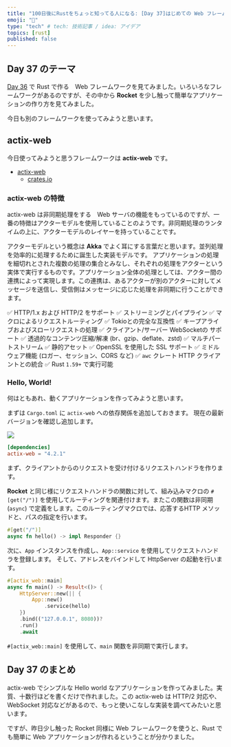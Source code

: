 ```yaml
---
title: "100日後にRustをちょっと知ってる人になる: [Day 37]はじめての Web フレームワーク その2"
emoji: "🦀"
type: "tech" # tech: 技術記事 / idea: アイデア
topics: [rust]
published: false
---
```

## Day 37 のテーマ

[Day 36](https://zenn.dev/shinyay/articles/hello-rust-day036) で Rust で作る　Web フレームワークを見てみました。いろいろなフレームワークがあるのですが、その中から **Rocket** を少し触って簡単なアプリケーションの作り方を見てみました。

今日も別のフレームワークを使ってみようと思います。

## actix-web

今日使ってみようと思うフレームワークは **actix-web** です。

- [actix-web](https://actix.rs/)
  - [crates.io](https://crates.io/crates/actix-web)

### actix-web の特徴

actix-web は非同期処理をする　Web サーバの機能をもっているのですが、一番の特徴はアクターモデルを使用していることのようです。非同期処理のランタイムの上に、アクターモデルのレイヤーを持っていることです。

アクターモデルという概念は **Akka** でよく耳にする言葉だと思います。並列処理を効率的に処理するために誕生した実装モデルです。
アプリケーションの処理を細切れとされた複数の処理の集合とみなし、それぞれの処理をアクターという実体で実行するものです。アプリケーション全体の処理としては、アクター間の連携によって実現します。この連携は、あるアクターが別のアクターに対してメッセージを送信し、受信側はメッセージに応じた処理を非同期に行うことができます。

✅ HTTP/1.x および HTTP/2 をサポート
✅ ストリーミングとパイプライン
✅ マクロによるリクエストルーティング
✅ Tokioとの完全な互換性
✅ キープアライブおよびスローリクエストの処理
✅ クライアント/サーバー WebSocketの サポート
✅ 透過的なコンテンツ圧縮/解凍 (br、gzip、deflate、zstd)
✅ マルチパートストリーム
✅ 静的アセット
✅ OpenSSL を使用した SSL サポート
✅ ミドルウェア機能 (ロガー、セッション、CORS など)
✅ `awc` クレート HTTP クライアントとの統合
✅ Rust `1.59+` で実行可能

### Hello, World!

何はともあれ、動くアプリケーションを作ってみようと思います。

まずは `Cargo.toml` に `actix-web` への依存関係を追加しておきます。
現在の最新バージョンを確認し追加します。

![](https://storage.googleapis.com/zenn-user-upload/c3eadcb6955f-20221002.png)

```toml
[dependencies]
actix-web = "4.2.1"
```

まず、クライアントからのリクエストを受け付けるリクエストハンドラを作ります。

**Rocket** と同じ様にリクエストハンドラの関数に対して、組み込みマクロの `#[get("/")]` を使用してルーティングを関連付けます。またこの関数は非同期 (`async`) で定義をします。このルーティングマクロでは、応答するHTTP メソッドと、パスの指定を行います。

```rust
#[get("/")]
async fn hello() -> impl Responder {}
```

次に、`App` インスタンスを作成し、`App::service` を使用してリクエストハンドラを登録します。
そして、アドレスをバインドして HttpServer の起動を行います。

```rust
#[actix_web::main]
async fn main() -> Result<()> {
    HttpServer::new(|| {
        App::new()
            .service(hello)
    })
    .bind(("127.0.0.1", 8080))?
    .run()
    .await
```

`#[actix_web::main]` を使用して、`main` 関数を非同期で実行します。

## Day 37 のまとめ

actix-web でシンプルな Hello world なアプリケーションを作ってみました。実質、十数行ほどを書くだけで作れました。この actix-web は HTTP/2 対応や、WebSocket 対応などがあるので、もっと使いこなしな実装を調べてみたいと思います。

ですが、昨日少し触った Rocket 同様に Web フレームワークを使うと、Rust でも簡単に Web アプリケーションが作れるということが分かりました。
